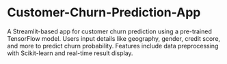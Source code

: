 # Customer-Churn-Prediction-App
A Streamlit-based app for customer churn prediction using a pre-trained TensorFlow model. Users input details like geography, gender, credit score, and more to predict churn probability. Features include data preprocessing with Scikit-learn and real-time result display.

